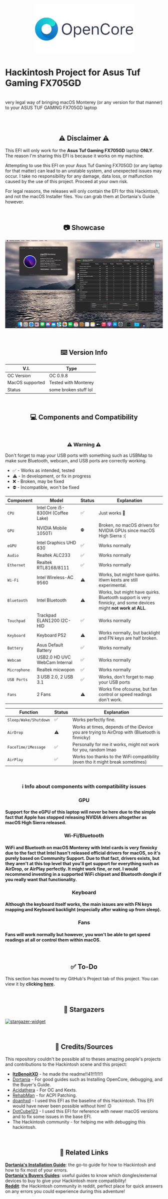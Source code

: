 <!-- made by ItzBenoitXD with the help of BlueprintFramework's README -->
<!-- Header -->
<br/><p align="center">
  <picture>
    <img alt="OpenCore Logo" src="./logo.png">  
  </picture>
  # Hackintosh Project for Asus Tuf Gaming FX705GD
  <br/>
  very legal way of bringing macOS Monterey (or any version for that manner) to your ASUS TUF GAMING FX705GD laptop
  <br/><br/>
</p>

<!-- Disclaimer -->
<br/><h2 align="center">⚠️ Disclaimer ⚠️</h2>

This EFI will only work for the **Asus Tuf Gaming FX705GD** laptop **ONLY**. The reason I'm sharing this EFI is because it works on my machine.

Attempting to use this EFI on your Asus Tuf Gaming FX705GD (or any laptop for that matter) can lead to an unstable system, and unexpected issues may occur. I take no responsibility for any damage, data loss, or malfunction caused by the use of this project. Proceed at your own risk.

For legal reasons, the releases will only contain the EFI for this Hackintosh, and not the macOS Installer files. You can grab them at Dortania's Guide however.

<!-- Showcase -->
<br/><h2 align="center">📷 Showcase</h2>

![screenshots](./showcase.jpg)

<!-- Version Info -->
<br/><h2 align="center">⌨️ Version Info</h2>

| V.I.       | Type                                           |
| --------------- | ------------------------------------------------ |
| OC Version             | OC 0.9.8             |
| MacOS supported            | Tested with Monterey           |
| Status           | some broken stuff lol      

<!-- Components & Compatibility -->
<br/><h2 align="center">💻 Components and Compatibility</h2>

<br/><h3 align="center">⚠️ Warning ⚠️</h3>
Don't forget to map your USB ports with something such as USBMap to make sure Bluetooth, webcam, and USB ports are correctly working.

- ✅ - Works as intended, tested
- ⚠️ - In development, or fix in progress
- ❌ - Broken, may be fixed
- ⛔ - Incompatible, won't be fixed

| Component       | Model                                           | Status             | Explanation             |
| --------------- | ------------------------------------------------ | --------------- | ---------------          |
| `CPU`             | Intel Core i5-8300H (Coffee Lake)             | ✅             | Just works 🥶 |
| `GPU`             | NVIDIA Mobile 1050Ti                        | ⛔             | Broken, no macOS drivers for NVIDIA GPUs since macOS High Sierra :( |
| `eGPU`            | Intel Graphics UHD 630                       | ✅             | Works normally |
| `Audio`           | Realtek ALC233                                | ✅             | Works normally |
| `Ethernet`        | Realtek RTL8168/8111                         | ✅             | Works normally |
| `Wi-Fi`          | Intel Wireless-AC 9560                  | ⚠️ | Works, but might have quirks. itlwm kexts are still experimental. | 
| `Bluetooth`      | Intel Bluetooth                              | ⚠️ | Works, but might have quirks. Bluetooth support is very finnicky, and some devices might **not work at ALL**. | 
| `Touchpad`       | Trackpad ELAN1200 I2C-HID                    | ✅             | Works normally | 
| `Keyboard`       | Keyboard PS2                                 | ⚠️             | Works normally, but backlight and FN keys are half broken. | 
| `Battery`        | Asus Default Battery                         | ✅             | Works normally | 
| `Webcam`         | USB2.0 HD UVC WebCam Internal                                              | ✅             | Works normally | 
| `Microphone`     | Realtek micwopon                                            | ✅             | Works normally | 
| `USB Ports`     | 3 USB 2.0, 2 USB 3.1                                         | ✅             | Works, don't forget to map your USB ports | 
| `Fans`           | 2 Fans                                              | ⚠️             | Works fine ofcourse, but fan control or speed readings don't work. |

| Function       | Status             | Explanation |  
| --------------- | --------------- | --------------- |
| `Sleep/Wake/Shutdown`  | ✅             | Works perfectly fine. |
| `AirDrop`  | ⚠️             | Works at times, depends of the iDevice you are trying to AirDrop with (Bluetooth is finnicky) |
| `FaceTime/iMessage`  | ✅             | Personally for me it works, might not work for you, random lmao |
| `AirPlay`  | ✅             | Works too thanks to the WiFi compatibility (even tho it might break sometimes) |

<br/><h3 align="center">ℹ️ Info about components with compatibility issues</h3>

<h3 align="center">GPU</h3>

#### Support for the eGPU of this laptop will never be here due to the simple fact that Apple has stopped releasing NVIDIA drivers altogether as macOS High Sierra released.

<h3 align="center">Wi-Fi/Bluetooth</h3>

#### WiFi and Bluetooth on macOS Monterey with Intel cards is very finnicky due to the fact that Intel hasn't released official drivers for macOS, so it's purely based on Community Support. Due to that fact, drivers exists, but they aren't at this top level that you'll get support for everything such as AirDrop, or AirPlay perfectly. It might work fine, or not. I would recommend investing in a supported WiFi chipset and Bluetooth dongle if you really want that functionality.

<h3 align="center">Keyboard</h3>

#### Although the keyboard itself works, the main issues are with FN keys mapping and Keyboard backlight (especially after waking up from sleep).

<h3 align="center">Fans</h3>

#### Fans will work normally but however, you won't be able to get speed readings at all or control them within macOS.

<!-- TO-DO List -->
<br/><h2 align="center">✅ To-Do</h2>

This section has moved to my GitHub's Project tab of this project. You can view it by **clicking [here](https://github.com/users/Lolo280374/projects/2/views/1?layout=board).**

<!-- Stargazers -->
<br/><h2 align="center">🌟 Stargazers</h2>

<a href="https://github.com/Lolo280374/Hackintosh-TUFGAMING-FX705GD/stargazers">
  <picture>
    <source media="(prefers-color-scheme: light)" srcset="http://reporoster.com/stars/Lolo280374/Hackintosh-TUFGAMING-FX705GD">
    <img alt="stargazer-widget" src="https://reporoster.com/stars/dark/Lolo280374/Hackintosh-TUFGAMING-FX705GD">
  </picture>
</a>

<!-- Credits -->
<br/><h2 align="center">💖 Credits/Sources</h2>

This repository couldn't be possible all to theses amazing people's projects and contributions to the Hackintosh scene and this project:
- [**ItzBenoitXD**](https://github.com/ItzBenoitXD) - he made the readme!!41!!1!1!1
- [Dortania](https://dortania.github.io/) - For good guides such as Installing OpenCore, debugging, and the Buyer's Guide.
- [Acidathera](https://github.com/acidanthera) - For OC and Kexts.
- [RehabMan](https://github.com/RehabMan) - for ACPI Patching.
- [doanhxd](https://github.com/doanhxd/Asus-TUF-Gaming-FX505GE-Hackintosh) - I used this EFI as the baseline of this Hackintosh. This EFI would have never been possible without him! :D
- [DotCube123](https://github.com/DotCube123/Asus-Tuf-Gaming-FX705GE-Hackintosh) - I used this EFI for reference with newer macOS versions and to fix some issues in the base EFI.
- The Hackintosh community - for helping me with debugging this hackintosh.

<!-- Related Links -->
<br/><h2 align="center">🔗 Related Links</h2>

[**Dortania's Installation Guide**](https://dortania.github.io/OpenCore-Install-Guide/): the go-to guide for how to Hackintosh and how to fix most of your errors.\
[**Dortania's Buyers Guides**](https://dortania.github.io/getting-started/): useful guides to know which dongles/external devices to buy to give your Hackintosh more compatibility!\
[**Reddit**](https://www.reddit.com/r/hackintosh/): the Hackintosh community in reddit, perfect place for quick answers on any errors you could experience during this adventure!
